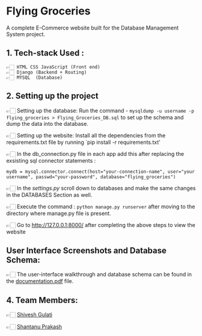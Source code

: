 # Flying Groceries
A complete E-Commerce website built for the Database Management System project.

## 1. Tech-stack Used :
    👉🏻 HTML CSS JavaScript (Front end)
    👉🏻 Django (Backend + Routing)
    👉🏻 MYSQL  (Database)

## 2. Setting up the project

👉🏻 Setting up the database: Run the command - `mysqldump -u username -p flying_groceries > Flying_Groceries_DB.sql` to set up the schema and dump the data into the database.

👉🏻 Setting up the website: Install all the dependencies from the requirements.txt file by running `pip install -r requirements.txt'
    
👉🏻 In the db_connection.py file in each app add this after replacing the exsisting sql connector statements : 

`mydb = mysql.connector.connect(host="your-connection-name", user="your username", passwd="your-password", database="flying_groceries")
`

👉🏻 In the *settings.py* scroll down to databases and make the same changes in the DATABASES Section as well.

👉🏻 Execute the command : `python manage.py runserver` after moving to the directory where manage.py file is present.

👉🏻 Go to http://127.0.0.1:8000/ after completing the above steps to view the website

## User Interface Screenshots and Database Schema:

👉🏻 The user-interface walkthrough and  database schema can be found in the [documentation.pdf](https://github.com/ShiveshGit/Flying-Groceries/blob/master/Documentation.pdf) file.


## 4. Team Members:

👉🏻 [Shivesh Gulati](https://github.com/ShiveshGit)

👉🏻 [Shantanu Prakash](https://github.com/Shantanu21285)